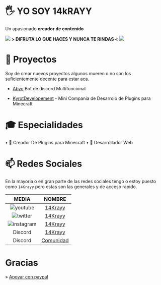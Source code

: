 # 🖐 YO SOY 14kRAYY

Un apasionado **creador de contenido**


![](https://images-ext-2.discordapp.net/external/OOy3FmpllszeYJXr_TLnc_pkSZIaUHGyMnywtO1M8nw/https/cdn.discordapp.com/emojis/910026583836872774.gif?width=65&height=96)
**> DIFRUTA LO QUE HACES Y NUNCA TE RINDAS <**
![](https://images-ext-2.discordapp.net/external/OOy3FmpllszeYJXr_TLnc_pkSZIaUHGyMnywtO1M8nw/https/cdn.discordapp.com/emojis/910026583836872774.gif?width=65&height=96)

# 🌱 Proyectos

Soy de crear nuevos proyectos algunos mueren o no son los suficientemente decente para estar aca.

- [Abyo](https://discord.com/api/oauth2/authorize?client_id=903358495276007435&permissions=8&scope=bot) Bot de discord Multifuncional

- [KyrotDevelopement]() - Mini Compania de Desarrolo de Plugins para Minecraft

# 🎓 Especialidades

• 📑 Creador De Plugins para Minecraft
• 💾 Desarrollador Web

# 📫 Redes Sociales

En la mayoria o en gran parte de las redes sociales tengo o estoy puesto como `14Krayy` pero estas son las generales y de acceso rapido.

|                     MEDIA                     |                          NOMBRE                          |
| :-------------------------------------------: | :------------------------------------------------------: |
|  ![youtube](https://i.imgur.com/v76ZdvR.png)  |      [14Krayy](https://www.youtube.com/channel/UC_5IOFR41qO_qYco7LLjwJQ)      |
|  ![twitter](https://i.imgur.com/HeZ0zJn.png)  |       [14Krayy](https://twitter.com/14Krayy/)        |
| ![instagram](https://i.imgur.com/tu01NLm.png) |    [14Krayy](https://www.instagram.com/14Krayy/)     |
|                    Discord                    | [14Krayy](http://discord.com/users/882626116739813416) |
|                    Discord                    |         [Comunidad](https://discord.gg/unlimitedcm)          |

# Gracias

» [Apoyar con paypal](https://www.paypal.com/paypalme/ciromunoz12/100)
